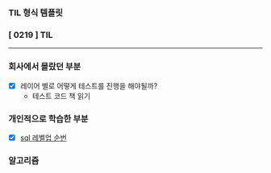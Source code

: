 ### TIL 형식 템플릿

### [ 0219 ] TIL

---

### 회사에서 몰랐던 부분

- [x] 레이어 별로 어떻게 테스트를 진행을 해야될까?
  - 테스트 코드 책 읽기


### 개인적으로 학습한 부분

- [x] [sql 레벨업 순번](/books/SQL%20레벨업/레코드에순번붙이기.md)


### 알고리즘

